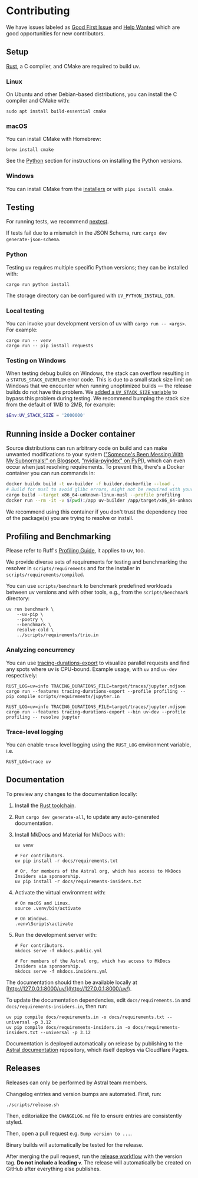 # Contributing

We have issues labeled as [Good First Issue](https://github.com/astral-sh/uv/issues?q=is%3Aopen+is%3Aissue+label%3A%22good+first+issue%22) and [Help Wanted](https://github.com/astral-sh/uv/issues?q=is%3Aopen+is%3Aissue+label%3A%22help+wanted%22) which are good opportunities for new contributors.

## Setup

[Rust](https://rustup.rs/), a C compiler, and CMake are required to build uv.

### Linux

On Ubuntu and other Debian-based distributions, you can install the C compiler and CMake with:

```shell
sudo apt install build-essential cmake
```

### macOS

You can install CMake with Homebrew:

```shell
brew install cmake
```

See the [Python](#python) section for instructions on installing the Python versions.

### Windows

You can install CMake from the [installers](https://cmake.org/download/) or with `pipx install cmake`.

## Testing

For running tests, we recommend [nextest](https://nexte.st/).

If tests fail due to a mismatch in the JSON Schema, run: `cargo dev generate-json-schema`.

### Python

Testing uv requires multiple specific Python versions; they can be installed with:

```shell
cargo run python install
```

The storage directory can be configured with `UV_PYTHON_INSTALL_DIR`.

### Local testing

You can invoke your development version of uv with `cargo run -- <args>`. For example:

```shell
cargo run -- venv
cargo run -- pip install requests
```

### Testing on Windows

When testing debug builds on Windows, the stack can overflow resulting in a `STATUS_STACK_OVERFLOW` error code.
This is due to a small stack size limit on Windows that we encounter when running unoptimized builds — the release
builds do not have this problem. We [added a `UV_STACK_SIZE` variable](https://github.com/astral-sh/uv/pull/941) to
bypass this problem during testing. We recommend bumping the stack size from the default of 1MB to 2MB, for example:

```powershell
$Env:UV_STACK_SIZE = '2000000'
```

## Running inside a Docker container

Source distributions can run arbitrary code on build and can make unwanted modifications to your system (["Someone's Been Messing With My Subnormals!" on Blogspot](https://moyix.blogspot.com/2022/09/someones-been-messing-with-my-subnormals.html), ["nvidia-pyindex" on PyPI](https://pypi.org/project/nvidia-pyindex/)), which can even occur when just resolving requirements. To prevent this, there's a Docker container you can run commands in:

```bash
docker buildx build -t uv-builder -f builder.dockerfile --load .
# Build for musl to avoid glibc errors, might not be required with your OS version
cargo build --target x86_64-unknown-linux-musl --profile profiling
docker run --rm -it -v $(pwd):/app uv-builder /app/target/x86_64-unknown-linux-musl/profiling/uv-dev resolve-many --cache-dir /app/cache-docker /app/scripts/popular_packages/pypi_10k_most_dependents.txt
```

We recommend using this container if you don't trust the dependency tree of the package(s) you are trying to resolve or install.

## Profiling and Benchmarking

Please refer to Ruff's [Profiling Guide](https://github.com/astral-sh/ruff/blob/main/CONTRIBUTING.md#profiling-projects), it applies to uv, too.

We provide diverse sets of requirements for testing and benchmarking the resolver in `scripts/requirements` and for the installer in `scripts/requirements/compiled`.

You can use `scripts/benchmark` to benchmark predefined workloads between uv versions and with other tools, e.g., from the `scripts/benchmark` directory:

```shell
uv run benchmark \
    --uv-pip \
    --poetry \
    --benchmark \
    resolve-cold \
    ../scripts/requirements/trio.in
```

### Analyzing concurrency

You can use [tracing-durations-export](https://github.com/konstin/tracing-durations-export) to visualize parallel requests and find any spots where uv is CPU-bound. Example usage, with `uv` and `uv-dev` respectively:

```shell
RUST_LOG=uv=info TRACING_DURATIONS_FILE=target/traces/jupyter.ndjson cargo run --features tracing-durations-export --profile profiling -- pip compile scripts/requirements/jupyter.in
```

```shell
RUST_LOG=uv=info TRACING_DURATIONS_FILE=target/traces/jupyter.ndjson cargo run --features tracing-durations-export --bin uv-dev --profile profiling -- resolve jupyter
```

### Trace-level logging

You can enable `trace` level logging using the `RUST_LOG` environment variable, i.e.

```shell
RUST_LOG=trace uv
```

## Documentation

To preview any changes to the documentation locally:

1. Install the [Rust toolchain](https://www.rust-lang.org/tools/install).

1. Run `cargo dev generate-all`, to update any auto-generated documentation.

1. Install MkDocs and Material for MkDocs with:

    ```shell
    uv venv

    # For contributors.
    uv pip install -r docs/requirements.txt

    # Or, for members of the Astral org, which has access to MkDocs Insiders via sponsorship.
    uv pip install -r docs/requirements-insiders.txt
    ```

1. Activate the virtual environment with:

    ```shell
    # On macOS and Linux.
    source .venv/bin/activate

    # On Windows.
    .venv\Scripts\activate
    ```

1. Run the development server with:

    ```shell
    # For contributors.
    mkdocs serve -f mkdocs.public.yml

    # For members of the Astral org, which has access to MkDocs Insiders via sponsorship.
    mkdocs serve -f mkdocs.insiders.yml
    ```

The documentation should then be available locally at
[http://127.0.0.1:8000/uv/](http://127.0.0.1:8000/uv/).

To update the documentation dependencies, edit `docs/requirements.in` and `docs/requirements-insiders.in`, then run:

```shell
uv pip compile docs/requirements.in -o docs/requirements.txt --universal -p 3.12
uv pip compile docs/requirements-insiders.in -o docs/requirements-insiders.txt --universal -p 3.12
```

Documentation is deployed automatically on release by publishing to the [Astral documentation](https://github.com/astral-sh/docs)
repository, which itself deploys via Cloudflare Pages.

## Releases

Releases can only be performed by Astral team members.

Changelog entries and version bumps are automated. First, run:

```
./scripts/release.sh
```

Then, editorialize the `CHANGELOG.md` file to ensure entries are consistently styled.

Then, open a pull request e.g. `Bump version to ...`.

Binary builds will automatically be tested for the release.

After merging the pull request, run the [release workflow](https://github.com/astral-sh/uv/actions/workflows/release.yml)
with the version tag. **Do not include a leading `v`**.
The release will automatically be created on GitHub after everything else publishes.
